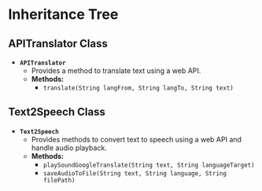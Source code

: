 # Inheritance Tree

## APITranslator Class
- **`APITranslator`**
  - Provides a method to translate text using a web API.
  - **Methods:**
    - `translate(String langFrom, String langTo, String text)`

## Text2Speech Class
- **`Text2Speech`**
  - Provides methods to convert text to speech using a web API and handle audio playback.
  - **Methods:**
    - `playSoundGoogleTranslate(String text, String languageTarget)`
    - `saveAudioToFile(String text, String language, String filePath)`
